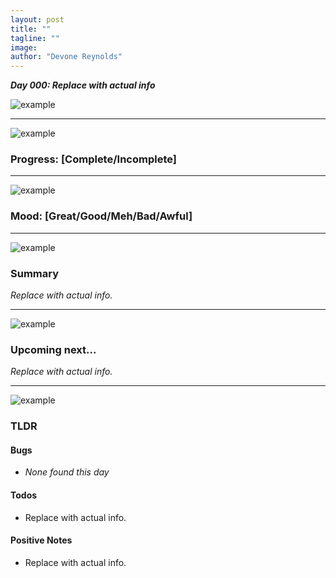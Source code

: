 ```yaml
---
layout: post
title: ""
tagline: ""
image: 
author: "Devone Reynolds"
---
```


***Day 000: Replace with actual info***

![](https://raw.githubusercontent.com/Mtaethefarmer/Rockoban/gh-pages/assets/example "example")

---
![](https://raw.githubusercontent.com/Mtaethefarmer/Rockoban/gh-pages/assets/example "example") 
### **Progress: [Complete/Incomplete]**

---
![](https://raw.githubusercontent.com/Mtaethefarmer/Rockoban/gh-pages/assets/example "example") 
### **Mood: [Great/Good/Meh/Bad/Awful]**

---
![](https://raw.githubusercontent.com/Mtaethefarmer/Rockoban/gh-pages/assets/example "example") 
### **Summary**
*Replace with actual info.*

---
![](https://raw.githubusercontent.com/Mtaethefarmer/Rockoban/gh-pages/assets/example "example") 
### **Upcoming next...**
*Replace with actual info.*

---
![](https://raw.githubusercontent.com/Mtaethefarmer/Rockoban/gh-pages/assets/example "example") 
### **TLDR**

#### **Bugs**

* *None found this day*

#### **Todos**

* Replace with actual info.
    

#### **Positive Notes**

* Replace with actual info.